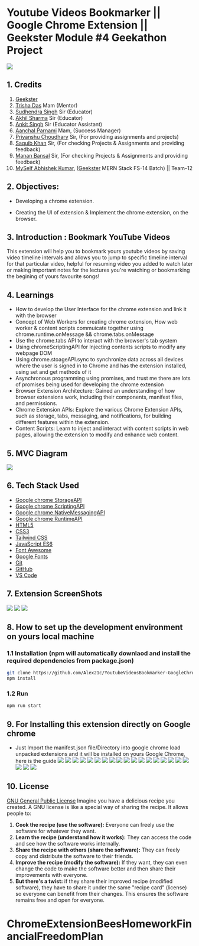 # Youtube Videos Bookmarker || Google Chrome Extension || Geekster Module #4 Geekathon Project
![](Screenshots/posterImage.png)

## 1. Credits
1. [Geekster](https://www.geekster.in/)
2. [Trisha Das](https://www.linkedin.com/in/trisha-das1308/) Mam (Mentor)
3. [Sudhendra Singh](https://www.linkedin.com/in/sudhendra-singh-168831130/) Sir (Educator)
4. [Akhil Sharma](https://www.linkedin.com/in/akhil-sh06/) Sir (Educator)
5. [Ankit Singh](https://www.linkedin.com/in/asingh88029/) Sir (Educator Assistant)
6. [Aanchal Parnami](https://www.geekster.in/) Mam, (Success Manager)
7. [Priyanshu Choudhary](https://www.linkedin.com/in/priyanshuchoudhary/) Sir, (For providing assignments and projects)
8. [Saquib Khan](https://www.geekster.in/) Sir, (For checking Projects & Assignments and providing feedback)
9. [Manan Bansal](https://www.geekster.in/) Sir, (For checking Projects & Assignments and providing feedback)
10. [MySelf Abhishek Kumar](https://www.linkedin.com/in/alex21c/), ([Geekster](https://geekster.in/) MERN Stack FS-14 Batch) || Team-12

## 2. Objectives:
+ Developing a chrome extension.
- Creating the UI of extension & Implement the chrome extension, on the browser.

## 3. Introduction : Bookmark YouTube Videos
This extension will help you to bookmark yours youtube videos by saving video timeline intervals and allows you to jump to specific timeline interval for that particular video, helpful for resuming video you added to watch later or making important notes for the lectures you're watching or bookmarking the begining of yours favourite songs!

## 4. Learnings
+ How to develop the User Interface for the chrome extension and link it with the browser 
+ Concept of Web Workers for creating chrome extension, How web worker & content scripts commuicate together using chrome.runtime.onMessage && chrome.tabs.onMessage
+ Use the chrome.tabs API to interact with the browser's tab system
+ Using chromeScriptingAPI for Injecting contents scripts to modify any webpage DOM
+ Using chrome.stoageAPI.sync to synchronize data across all devices where the user is signed in to Chrome and has the extension installed, using set and get methods of it
+ Asynchronous programming using promises, and trust me there are lots of promises being used for developing the chrome extension
+ Browser Extension Architecture: Gained an understanding of how browser extensions work, including their components, manifest files, and permissions.
+ Chrome Extension APIs: Explore the various Chrome Extension APIs, such as storage, tabs, messaging, and notifications, for building different features within the extension.
+ Content Scripts: Learn to inject and interact with content scripts in web pages, allowing the extension to modify and enhance web content.

## 5. MVC Diagram
![](MVC/MVCDiagram.png)

## 6. Tech Stack Used
+ [Google chrome StorageAPI](https://developer.chrome.com/docs/extensions/reference/api/storage)
+ [Google chrome ScriptingAPI](https://developer.chrome.com/docs/extensions/reference/api/scripting)
+ [Google chrome NativeMessagingAPI](https://developer.chrome.com/docs/extensions/reference/api/tabs)
+ [Google chrome RuntimeAPI](https://developer.chrome.com/docs/extensions/reference/api/runtime)
+ [HTML5](https://en.wikipedia.org/wiki/HTML5)
+ [CSS3](https://en.wikipedia.org/wiki/CSS)
+ [Tailwind CSS](https://tailwindcss.com/)
+ [JavaScript ES6](https://en.wikipedia.org/wiki/JavaScript)
+ [Font Awesome](https://fontawesome.com/icons)
+ [Google Fonts](https://fonts.google.com/)
+ [Git](https://en.wikipedia.org/wiki/Git)
+ [GitHub](https://github.com/)
+ [VS Code](https://code.visualstudio.com/)


## 7. Extension ScreenShots
![](Screenshots/1-non-youtube-website.png)
![](Screenshots/2.addBookmarkControl.png)
![](Screenshots/3.ExtensionWithBookmarks.png)


## 8. How to set up the development environment on yours local machine
### 1.1 Installation (npm will automatically downlaod and install the required dependencies from package.json)
```bash
git clone https://github.com/Alex21c/YoutubeVideosBookmarker-GoogleChromeExtension-GeeksterModule4GeekathonProject.git 
npm install 
```

### 1.2 Run 
```bash
npm run start
```

## 9. For Installing this extension directly on Google chrome
+ Just Import the manifest.json file/Directory into google chrome load unpacked extensions and it will be installed on yours Google Chrome, here is the guide
![](Screenshots/InstallationOnChrome/step-1-open-google-chrome.png)
![](Screenshots/InstallationOnChrome/step-2-choose-manage-extensions.png)
![](Screenshots/InstallationOnChrome/step-3-copying-repo-dir-path.png)
![](Screenshots/InstallationOnChrome/step-4-choose-load-unpacked-extensions.png)
![](Screenshots/InstallationOnChrome/step-5-extension-installed-successfully.png)
![](Screenshots/InstallationOnChrome/step-6-pin-the-extension-for-quick-access.png)
![](Screenshots/InstallationOnChrome/step-7-click-on-the-extension-icon.png)
![](Screenshots/InstallationOnChrome/step-8-open-any-random-youtube-video-of-yours-choice.png)
![](Screenshots/InstallationOnChrome/step-9-click-on-the-extension-bookmark-button.png)
![](Screenshots/InstallationOnChrome/step-10-click-on-the-extension-button-and-notice-the-timestamp-bookmark.png)
![](Screenshots/InstallationOnChrome/step-11-navigate-video-and-mark-another-book-mark.png)
![](Screenshots/InstallationOnChrome/step-12-notice-two-bookmakrs-added.png)
![](Screenshots/InstallationOnChrome/step-13-one-more-bookmark-add.png)
![](Screenshots/InstallationOnChrome/step-14-notice-all-three-bookmarks.png)
![](Screenshots/InstallationOnChrome/step-15-click-on-bookmark-2nd.png)
![](Screenshots/InstallationOnChrome/step-16-jumping-to-first-bookmark.png)
![](Screenshots/InstallationOnChrome/step-17-deleting-third-bookmark.png)
![](Screenshots/InstallationOnChrome/step-18-notice-third-bookmark-deleted.png)
![](Screenshots/InstallationOnChrome/step-19-notice-all-bookmarks-deleted.png)
![](Screenshots/InstallationOnChrome/step-20-removing-extension.png)
![](Screenshots/InstallationOnChrome/step-21-make-a-wish-for-my-financial-freedom.png)

## 10. License
[GNU General Public License](https://en.wikipedia.org/wiki/GNU_General_Public_License)
Imagine you have a delicious recipe you created. A GNU license is like a special way of sharing the recipe. It allows people to:
1. **Cook the recipe (use the software):** Everyone can freely use the software for whatever they want.
2. **Learn the recipe (understand how it works):** They can access the code and see how the software works internally.
3. **Share the recipe with others (share the software):** They can freely copy and distribute the software to their friends.
4. **Improve the recipe (modify the software):** If they want, they can even change the code to make the software better and then share their improvements with everyone.
5. **But there's a twist:** if they share their improved recipe (modified software), they have to share it under the same "recipe card" (license) so everyone can benefit from their changes. This ensures the software remains free and open for everyone.
# ChromeExtensionBeesHomeworkFinancialFreedomPlan
